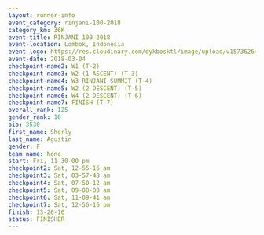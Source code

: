 ```yaml
---
layout: runner-info 
event_category: rinjani-100-2018 
category_km: 36K 
event-title: RINJANI 100 2018 
event-location: Lombok, Indonesia 
event-logo: https://res.cloudinary.com/dykbosktl/image/upload/v1573626435/Logo/Rinjani_eoufbh.png 
event-date: 2018-03-04 
checkpoint-name2: W1 (T-2) 
checkpoint-name3: W2 (1 ASCENT) (T-3) 
checkpoint-name4: W3 RINJANI SUMMIT (T-4) 
checkpoint-name5: W2 (2 DESCENT) (T-5) 
checkpoint-name6: W4 (2 DESCENT) (T-6) 
checkpoint-name7: FINISH (T-7) 
overall_rank: 125
gender_rank: 16
bib: 3530
first_name: Sherly
last_name: Agustin
gender: F
team_name: None
start: Fri, 11-30-00 pm
checkpoint2: Sat, 12-55-16 am
checkpoint3: Sat, 03-57-48 am
checkpoint4: Sat, 07-50-12 am
checkpoint5: Sat, 09-08-00 am
checkpoint6: Sat, 11-09-41 am
checkpoint7: Sat, 12-56-16 pm
finish: 13-26-16
status: FINISHER
---
```

